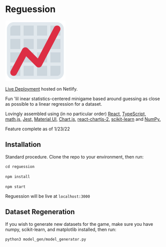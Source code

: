 # Reguession

![logo](/public/android-chrome-192x192.png)

[Live Deployment](https://reguession.netlify.app) hosted on Netlify.

Fun 'lil inear statistics-centered minigame based around guessing as close as possible to a linear regression for a dataset.

Lovingly assembled using (in no particular order) [React,](https://reactjs.org/) [TypeScript,](https://www.typescriptlang.org/) [math.js,](https://mathjs.org) [Jest,](https://jestjs.io) [Material UI,](https://mui.com/) [Chart.js,](https://www.chartjs.org/) [react-chartjs-2,](https://github.com/reactchartjs/react-chartjs-2) [scikit-learn](https://scikit-learn.org/stable/index.html) and [NumPy.](https://numpy.org)

Feature complete as of 1/23/22

## Installation

Standard procedure. Clone the repo to your environment,
then run:

```$
cd reguession

npm install

npm start
```
Reguession will be live at `localhost:3000`


## Dataset Regeneration

If you wish to generate new datasets for the game, make sure you have numpy, scikit-learn, and matplotlib installed, then run:

```$
python3 model_gen/model_generator.py
```



